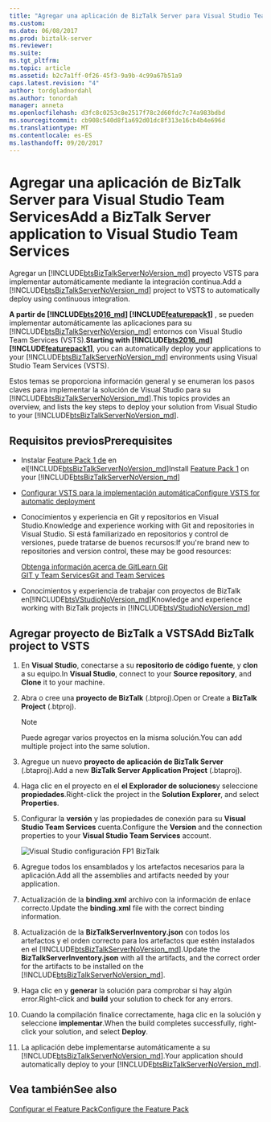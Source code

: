 ```yaml
---
title: "Agregar una aplicación de BizTalk Server para Visual Studio Team Services | Documentos de Microsoft"
ms.custom: 
ms.date: 06/08/2017
ms.prod: biztalk-server
ms.reviewer: 
ms.suite: 
ms.tgt_pltfrm: 
ms.topic: article
ms.assetid: b2c7a1ff-0f26-45f3-9a9b-4c99a67b51a9
caps.latest.revision: "4"
author: tordgladnordahl
ms.author: tonordah
manager: anneta
ms.openlocfilehash: d3fc8c0253c8e2517f78c2d60fdc7c74a983bdbd
ms.sourcegitcommit: cb908c540d8f1a692d01dc8f313e16cb4b4e696d
ms.translationtype: MT
ms.contentlocale: es-ES
ms.lasthandoff: 09/20/2017
---
```

# <a name="add-a-biztalk-server-application-to-visual-studio-team-services"></a><span data-ttu-id="ea8f0-102">Agregar una aplicación de BizTalk Server para Visual Studio Team Services</span><span class="sxs-lookup"><span data-stu-id="ea8f0-102">Add a BizTalk Server application to Visual Studio Team Services</span></span>
<span data-ttu-id="ea8f0-103">Agregar un [!INCLUDE[btsBizTalkServerNoVersion_md](../includes/btsbiztalkservernoversion-md.md)] proyecto VSTS para implementar automáticamente mediante la integración continua.</span><span class="sxs-lookup"><span data-stu-id="ea8f0-103">Add a [!INCLUDE[btsBizTalkServerNoVersion_md](../includes/btsbiztalkservernoversion-md.md)] project to VSTS to automatically deploy using continuous integration.</span></span>  

<span data-ttu-id="ea8f0-104">**A partir de [!INCLUDE[bts2016_md](../includes/bts2016-md.md)] [!INCLUDE[featurepack1](../includes/featurepack1.md)]** , se pueden implementar automáticamente las aplicaciones para su [!INCLUDE[btsBizTalkServerNoVersion_md](../includes/btsbiztalkservernoversion-md.md)] entornos con Visual Studio Team Services (VSTS).</span><span class="sxs-lookup"><span data-stu-id="ea8f0-104">**Starting with [!INCLUDE[bts2016_md](../includes/bts2016-md.md)] [!INCLUDE[featurepack1](../includes/featurepack1.md)]**, you can automatically deploy your applications to your [!INCLUDE[btsBizTalkServerNoVersion_md](../includes/btsbiztalkservernoversion-md.md)] environments using Visual Studio Team Services (VSTS).</span></span> 

<span data-ttu-id="ea8f0-105">Estos temas se proporciona información general y se enumeran los pasos claves para implementar la solución de Visual Studio para su [!INCLUDE[btsBizTalkServerNoVersion_md](../includes/btsbiztalkservernoversion-md.md)].</span><span class="sxs-lookup"><span data-stu-id="ea8f0-105">This topics provides an overview, and lists the key steps to deploy your solution from Visual Studio to your [!INCLUDE[btsBizTalkServerNoVersion_md](../includes/btsbiztalkservernoversion-md.md)].</span></span> 

## <a name="prerequisites"></a><span data-ttu-id="ea8f0-106">Requisitos previos</span><span class="sxs-lookup"><span data-stu-id="ea8f0-106">Prerequisites</span></span>
* <span data-ttu-id="ea8f0-107">Instalar [Feature Pack 1 de](https://www.microsoft.com/download/details.aspx?id=55100) en el[!INCLUDE[btsBizTalkServerNoVersion_md](../includes/btsbiztalkservernoversion-md.md)]</span><span class="sxs-lookup"><span data-stu-id="ea8f0-107">Install [Feature Pack 1](https://www.microsoft.com/download/details.aspx?id=55100) on your [!INCLUDE[btsBizTalkServerNoVersion_md](../includes/btsbiztalkservernoversion-md.md)]</span></span>
* [<span data-ttu-id="ea8f0-108">Configurar VSTS para la implementación automática</span><span class="sxs-lookup"><span data-stu-id="ea8f0-108">Configure VSTS for automatic deployment</span></span>](../core/configure-visual-studio-team-services-to-deploy-biztalk-solutions-or-projects.md)
* <span data-ttu-id="ea8f0-109">Conocimientos y experiencia en Git y repositorios en Visual Studio.</span><span class="sxs-lookup"><span data-stu-id="ea8f0-109">Knowledge and experience working with Git and repositories in Visual Studio.</span></span> <span data-ttu-id="ea8f0-110">Si está familiarizado en repositorios y control de versiones, puede tratarse de buenos recursos:</span><span class="sxs-lookup"><span data-stu-id="ea8f0-110">If you're brand new to repositories and version control, these may be good resources:</span></span> 

    [<span data-ttu-id="ea8f0-111">Obtenga información acerca de Git</span><span class="sxs-lookup"><span data-stu-id="ea8f0-111">Learn Git</span></span>](https://www.visualstudio.com/learn-git/)  
    [<span data-ttu-id="ea8f0-112">GIT y Team Services</span><span class="sxs-lookup"><span data-stu-id="ea8f0-112">Git and Team Services</span></span>](https://www.visualstudio.com/docs/git/overview)
* <span data-ttu-id="ea8f0-113">Conocimientos y experiencia de trabajar con proyectos de BizTalk en[!INCLUDE[btsVStudioNoVersion_md](../includes/btsvstudionoversion-md.md)]</span><span class="sxs-lookup"><span data-stu-id="ea8f0-113">Knowledge and experience working with BizTalk projects in [!INCLUDE[btsVStudioNoVersion_md](../includes/btsvstudionoversion-md.md)]</span></span>

## <a name="add-biztalk-project-to-vsts"></a><span data-ttu-id="ea8f0-114">Agregar proyecto de BizTalk a VSTS</span><span class="sxs-lookup"><span data-stu-id="ea8f0-114">Add BizTalk project to VSTS</span></span>
1. <span data-ttu-id="ea8f0-115">En **Visual Studio**, conectarse a su **repositorio de código fuente**, y **clon** a su equipo.</span><span class="sxs-lookup"><span data-stu-id="ea8f0-115">In **Visual Studio**, connect to your **Source repository**, and **Clone** it to your machine.</span></span>
2. <span data-ttu-id="ea8f0-116">Abra o cree una **proyecto de BizTalk** (.btproj).</span><span class="sxs-lookup"><span data-stu-id="ea8f0-116">Open or Create a **BizTalk Project** (.btproj).</span></span>

   > [!NOTE]
   > <span data-ttu-id="ea8f0-117">Puede agregar varios proyectos en la misma solución.</span><span class="sxs-lookup"><span data-stu-id="ea8f0-117">You can add multiple project into the same solution.</span></span>
   
3. <span data-ttu-id="ea8f0-118">Agregue un nuevo **proyecto de aplicación de BizTalk Server** (.btaproj).</span><span class="sxs-lookup"><span data-stu-id="ea8f0-118">Add a new **BizTalk Server Application Project** (.btaproj).</span></span>
4. <span data-ttu-id="ea8f0-119">Haga clic en el proyecto en el **el Explorador de soluciones**y seleccione **propiedades**.</span><span class="sxs-lookup"><span data-stu-id="ea8f0-119">Right-click the project in the **Solution Explorer**, and select **Properties**.</span></span>
5. <span data-ttu-id="ea8f0-120">Configurar la **versión** y las propiedades de conexión para su **Visual Studio Team Services** cuenta.</span><span class="sxs-lookup"><span data-stu-id="ea8f0-120">Configure the **Version** and the connection properties to your **Visual Studio Team Services** account.</span></span>

    ![Visual Studio configuración FP1 BizTalk](../core/media/visual-studio-configuration-fp1-biztalk.png)

6. <span data-ttu-id="ea8f0-122">Agregue todos los ensamblados y los artefactos necesarios para la aplicación.</span><span class="sxs-lookup"><span data-stu-id="ea8f0-122">Add all the assemblies and artifacts needed by your application.</span></span>
7. <span data-ttu-id="ea8f0-123">Actualización de la **binding.xml** archivo con la información de enlace correcto.</span><span class="sxs-lookup"><span data-stu-id="ea8f0-123">Update the **binding.xml** file with the correct binding information.</span></span>
8. <span data-ttu-id="ea8f0-124">Actualización de la **BizTalkServerInventory.json** con todos los artefactos y el orden correcto para los artefactos que estén instalados en el [!INCLUDE[btsBizTalkServerNoVersion_md](../includes/btsbiztalkservernoversion-md.md)].</span><span class="sxs-lookup"><span data-stu-id="ea8f0-124">Update the **BizTalkServerInventory.json** with all the artifacts, and the correct order for the artifacts to be installed on the [!INCLUDE[btsBizTalkServerNoVersion_md](../includes/btsbiztalkservernoversion-md.md)].</span></span>
9. <span data-ttu-id="ea8f0-125">Haga clic en y **generar** la solución para comprobar si hay algún error.</span><span class="sxs-lookup"><span data-stu-id="ea8f0-125">Right-click and **build** your solution to check for any errors.</span></span> 
10. <span data-ttu-id="ea8f0-126">Cuando la compilación finalice correctamente, haga clic en la solución y seleccione **implementar**.</span><span class="sxs-lookup"><span data-stu-id="ea8f0-126">When the build completes successfully, right-click your solution, and select **Deploy**.</span></span>
11. <span data-ttu-id="ea8f0-127">La aplicación debe implementarse automáticamente a su [!INCLUDE[btsBizTalkServerNoVersion_md](../includes/btsbiztalkservernoversion-md.md)].</span><span class="sxs-lookup"><span data-stu-id="ea8f0-127">Your application should automatically deploy to your [!INCLUDE[btsBizTalkServerNoVersion_md](../includes/btsbiztalkservernoversion-md.md)].</span></span>

## <a name="see-also"></a><span data-ttu-id="ea8f0-128">Vea también</span><span class="sxs-lookup"><span data-stu-id="ea8f0-128">See also</span></span>
[<span data-ttu-id="ea8f0-129">Configurar el Feature Pack</span><span class="sxs-lookup"><span data-stu-id="ea8f0-129">Configure the Feature Pack</span></span>](../core/configure-the-feature-pack.md)